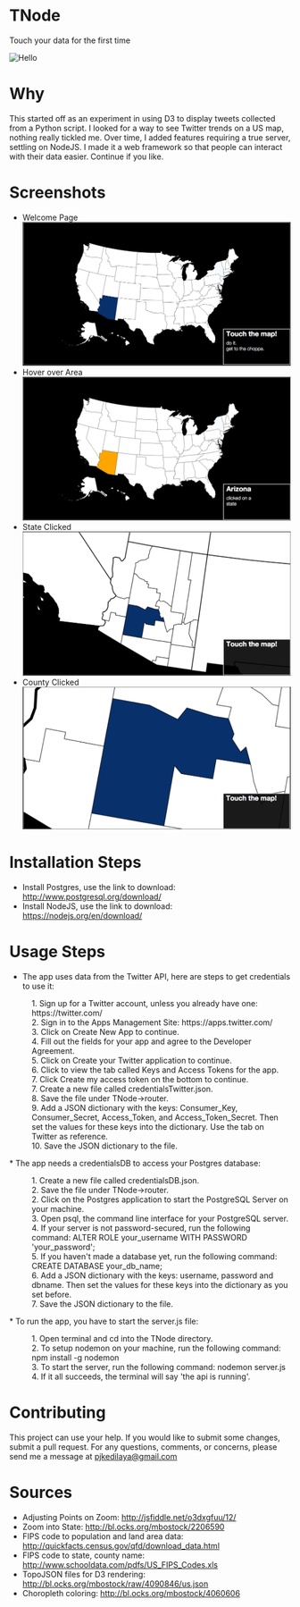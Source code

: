 # TNode
Touch your data for the first time


![Hello](https://31.media.tumblr.com/5cdc86d7ac4f2f76e2179f4828500647/tumblr_inline_n4wmdqVphI1qh2kpf.gif)

# Why
This started off as an experiment in using D3 to display tweets collected from a Python script.
I looked for a way to see Twitter trends on a US map, nothing really tickled me.
Over time, I added features requiring a true server, settling on NodeJS.  I made it a web framework
so that people can interact with their data easier. Continue if you like.

# Screenshots
* Welcome Page
![initial page](public/images/initial.png)
* Hover over Area
![state hover page](public/images/stateHover.png) 
* State Clicked
![state clicked page](public/images/stateClicked.png)
* County Clicked
![county clicked page](public/images/countyClicked.png)


# Installation Steps
* Install Postgres, use the link to download: http://www.postgresql.org/download/
* Install NodeJS, use the link to download: https://nodejs.org/en/download/

# Usage Steps
* The app uses data from the Twitter API, here are steps to get credentials to use it:
<dl>
<dd>1. Sign up for a Twitter account, unless you already have one: https://twitter.com/</dd>
<dd>2. Sign in to the Apps Management Site: https://apps.twitter.com/</dd>
<dd>3. Click on Create New App to continue.</dd>
<dd>4. Fill out the fields for your app and agree to the Developer Agreement. </dd>
<dd>5. Click on Create your Twitter application to continue. </dd>
<dd>6. Click to view the tab called Keys and Access Tokens for the app. </dd>
<dd>7. Click Create my access token on the bottom to continue. </dd>
<dd>7. Create a new file called credentialsTwitter.json. </dd>
<dd>8. Save the file under TNode->router. </dd>
<dd>9. Add a JSON dictionary with the keys: Consumer_Key, Consumer_Secret, Access_Token, and Access_Token_Secret. Then set the values for these keys into the dictionary. Use the tab on Twitter as reference. </dd>
<dd>10. Save the JSON dictionary to the file. </dd>
</dl>
* The app needs a credentialsDB to access your Postgres database:
<dl>
<dd>1. Create a new file called credentialsDB.json. </dd>
<dd>2. Save the file under TNode->router. </dd>
<dd>2. Click on the Postgres application to start the PostgreSQL Server on your machine. </dd>
<dd>3. Open psql, the command line interface for your PostgreSQL server. </dd>
<dd>4. If your server is not password-secured, run the following command:  ALTER ROLE your_username WITH PASSWORD 'your_password'; </dd>
<dd>5. If you haven't made a database yet,  run the following command: CREATE DATABASE your_db_name;</dd>
<dd>6. Add a JSON dictionary with the keys: username, password and dbname. Then set the values for these keys into the dictionary as you set before.</dd>
<dd>7. Save the JSON dictionary to the file. </dd>
</dl>
* To run the app, you have to start the server.js file:
<dl>
<dd>1. Open terminal and cd into the TNode directory. </dd>
<dd>2. To setup nodemon on your machine, run the following command: npm install -g nodemon </dd>
<dd>3. To start the server, run the following command: nodemon server.js </dd>
<dd>4. If it all succeeds, the terminal will say 'the api is running'. </dd>
</dl>

# Contributing
This project can use your help. If you would like to submit some changes, submit a pull request. For any questions, comments, or concerns, please send me a message at pjkedilaya@gmail.com

# Sources
* Adjusting Points on Zoom: http://jsfiddle.net/o3dxgfuu/12/
* Zoom into State: http://bl.ocks.org/mbostock/2206590
* FIPS code to population and land area data: http://quickfacts.census.gov/qfd/download_data.html
* FIPS code to state, county name: http://www.schooldata.com/pdfs/US_FIPS_Codes.xls
* TopoJSON files for D3 rendering: http://bl.ocks.org/mbostock/raw/4090846/us.json
* Choropleth coloring: http://bl.ocks.org/mbostock/4060606
